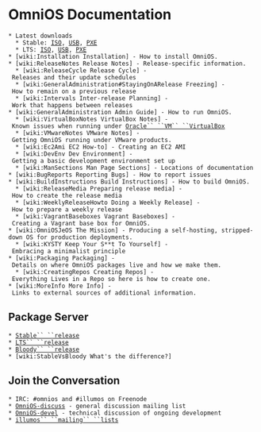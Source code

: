 OmniOS Documentation
====================

`* Latest downloads`\
`  * Stable: `[`ISO`](http://omnios.omniti.com/media/OmniOS_Text_Stable_latest.iso)`, `[`USB`](http://omnios.omniti.com/media/OmniOS_Text_Stable_latest.usb-dd)`, `[`PXE`](http://omnios.omniti.com/media/OmniOS_Kayak_Stable_latest.zfs.bz2)\
`  * LTS: `[`ISO`](http://omnios.omniti.com/media/OmniOS_Text_LTS_latest.iso)`, `[`USB`](http://omnios.omniti.com/media/OmniOS_Text_LTS_latest.usb-dd)`, `[`PXE`](http://omnios.omniti.com/media/OmniOS_Kayak_LTS_latest.zfs.bz2)\
`* [wiki:Installation Installation] - How to install OmniOS.`\
`* [wiki:ReleaseNotes Release Notes] - Release-specific information.`\
`  * [wiki:ReleaseCycle Release Cycle] - Releases and their update schedules`\
`  * [wiki:GeneralAdministration#StayingOnARelease Freezing] - How to remain on a previous release`\
`  * [wiki:Intervals Inter-release Planning] - Work that happens between releases`\
`* [wiki:GeneralAdministration Admin Guide] - How to run OmniOS.`\
`  * [wiki:VirtualBoxNotes VirtualBox Notes] - Known issues when running under `[`Oracle`` ``VM`` ``VirtualBox`](https://www.virtualbox.org/)\
`  * [wiki:VMwareNotes VMware Notes] - Getting OmniOS running under VMware products.`\
`  * [wiki:Ec2Ami EC2 How-to] - Creating an EC2 AMI`\
`  * [wiki:DevEnv Dev Environment] - Getting a basic development environment set up`\
`  * [wiki:ManSections Man Page Sections] - Locations of documentation`\
`* [wiki:BugReports Reporting Bugs] - How to report issues`\
`* [wiki:BuildInstructions Build Instructions] - How to build OmniOS.`\
`  * [wiki:ReleaseMedia Preparing release media] - How to create the release media`\
`  * [wiki:WeeklyReleaseHowto Doing a Weekly Release] - How to prepare a weekly release`\
`  * [wiki:VagrantBaseboxes Vagrant Baseboxes] - Creating a Vagrant base box for OmniOS.`\
`* [wiki:OmniOSJeOS The Mission] - Producing a self-hosting, stripped-down OS for production deployments.`\
`  * [wiki:KYSTY Keep Your S**t To Yourself] - Embracing a minimalist principle`\
`* [wiki:Packaging Packaging] - Details on where OmniOS packages live and how we make them.`\
`  * [wiki:CreatingRepos Creating Repos] - Everything Lives in a Repo so here is how to create one.`\
`* [wiki:MoreInfo More Info] - Links to external sources of additional information.`

Package Server
--------------

`* `[`Stable`` ``release`](http://pkg.omniti.com/omnios/r151022/)\
`* `[`LTS`` ``release`](http://pkg.omniti.com/omnios/r151022/)\
`* `[`Bloody`` ``release`](http://pkg.omniti.com/omnios/bloody/)` `\
`* [wiki:StableVsBloody What's the difference?]`

Join the Conversation
---------------------

`* IRC: #omnios and #illumos on Freenode`\
`* `[`OmniOS-discuss`](http://lists.omniti.com/mailman/listinfo/omnios-discuss)` - general discussion mailing list`\
`* `[`OmniOS-devel`](http://lists.omniti.com/mailman/listinfo/omnios-devel)` - technical discussion of ongoing development`\
`* `[`illumos`` ``mailing`` ``lists`](http://wiki.illumos.org/display/illumos/illumos+Mailing+Lists)
